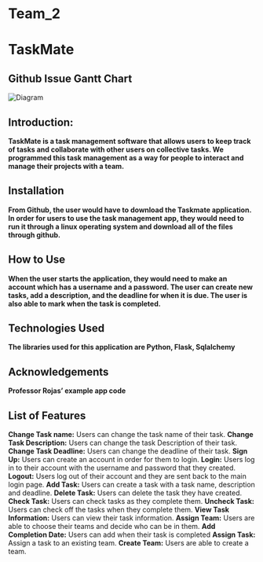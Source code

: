 # Team_2
# TaskMate

## Github Issue Gantt Chart
![Diagram](https://drive.google.com/uc?export=view&id=1nbctSLuSaKuJ9mq5h9T-7bv0XgeJs9Yr)

## Introduction: 
**TaskMate is a task management software that allows users to keep track of tasks and collaborate with other users on collective tasks. We programmed this task management as a way for people to interact and manage their projects with a team.**

## Installation
**From Github, the user would have to download the Taskmate application. In order for users to use the task management app, they would need to run it through a linux operating system and download all of the files through github.** 

## How to Use
**When the user starts the application, they would need to make an account which has a username and a password. The user can create new tasks, add a description, and the deadline  for when it is due. The user is also able to mark when the task is completed.** 

## Technologies Used
**The libraries used for this application are Python, Flask, Sqlalchemy**

## Acknowledgements 
**Professor Rojas’ example app code**

## List of Features
**Change Task name:** Users can change the task name of their task. 
**Change Task Description:** Users can change the task Description of their task. 
**Change Task Deadline:** Users can change the deadline of their task.
**Sign Up:** Users can create an account in order for them to login.
**Login:** Users log in to their account with the username and password that they created.
**Logout:** Users log out of their account and they are sent back to the main login page. 
**Add Task:** Users can create a task with a task name, description and deadline.
**Delete Task:** Users can delete the task they have created.
**Check Task:** Users can check tasks as they complete them.
**Uncheck Task:** Users can check off the tasks when they complete them. 
**View Task Information:** Users can view their task information.
**Assign Team:** Users are able to choose their teams and decide who can be in them.
**Add Completion Date:** Users can add when their task is completed
**Assign Task:** Assign a task to an existing team.
**Create Team:** Users are able to create a team.


